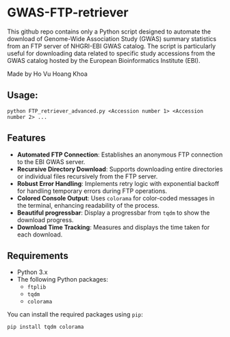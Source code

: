 # GWAS-FTP-retriever
This github repo contains only a Python script designed to automate the download of Genome-Wide Association Study (GWAS) summary statistics from an FTP server of NHGRI-EBI GWAS catalog. The script is particularly useful for downloading data related to specific study accessions from the GWAS catalog hosted by the European Bioinformatics Institute (EBI).

Made by Ho Vu Hoang Khoa

## Usage:
```
python FTP_retriever_advanced.py <Accession number 1> <Accession number 2> ...
```

## Features

- **Automated FTP Connection**: Establishes an anonymous FTP connection to the EBI GWAS server.
- **Recursive Directory Download**: Supports downloading entire directories or individual files recursively from the FTP server.
- **Robust Error Handling**: Implements retry logic with exponential backoff for handling temporary errors during FTP operations.
- **Colored Console Output**: Uses `colorama` for color-coded messages in the terminal, enhancing readability of the process.
- **Beautiful progressbar**: Display a progressbar from `tqdm` to show the download progress.
- **Download Time Tracking**: Measures and displays the time taken for each download.

## Requirements

- Python 3.x
- The following Python packages:
  - `ftplib`
  - `tqdm`
  - `colorama`

You can install the required packages using `pip`:

```bash
pip install tqdm colorama
```
